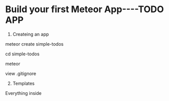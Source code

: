 # Build your first Meteor App----TODO APP

1. Createing an app

meteor create simple-todos

cd simple-todos

meteor

view .gitignore

2. Templates

Everything inside <template> tags is compiled into Meteor templates, which can be include inside HTML with {{> templateName}} or referenced in your JavaScript with Template.templateName.

All of the code in your HTML files is compiled with Meteor's Spacebars comiler, Spacebars use statements surrounded by double curly braces such as {{#each}} and {{#if}} to let your  add

logic and data to your views.


3. Storing tasks in a collection

Collection are Meteor's way of storing persistent data. The special thing about collections in Meteor is that they can be access from both the server and the client,

making it easy to write view logic without having to write a lot of server code. They also update themselves automatically, so a view component backed by a collection will automatically display the most up-to-date data.

MyColleciton = new Mongo.Collection("collectionName");

meteor mongo

		db.tasks.insert({ text: "Hello world!", createdAt: new Date() });


4.  Adding tasks with a form


Event listeners are added to templates in much the same way as helpers are : by calling Template.templanteName.events(...) with a dictionary.

The keys describe the event to listen for , and the values are event handlers that are called whe the event  happens.

In ourr case above, we are listening to the submit event on any  element that matches the CSS selector .new-task.  When this event is triggered by the user pressing enter inside the input filed.

our event handler function is called.

event.target.text.value. You can see all of the other properties of the event object by adding a console.log(event) and inspecting the object in your browser console.

5. Checking off and deleting tasks

Inside the event handlers, this refers to an individual task object.  In a collection. every inserted document has a unique _id filed that can be used to refer to that specific document.

We can get the _id of the current task with this._id. Once  we have the _id, we can use update and remove to modify the relevant task.

6. Deploying your app

meteor deploy hujb2000.meteor.com, fill the email: hujb2000@163.com , http://hujb2000.meteor.com

7. Running on mobile

   * Runing on an iOS

   meteor install-sdk ios

   [install-sdk ios](https://github.com/meteor/meteor/wiki/Mobile-Development-Install:-iOS-on-Mac)

   meteor add-platform ios

   meteor run ios

	meteor run  ios-device

	This will open Xcode with a project for your iOS app, Your can use Xcode to then launch the app on any device or simulator that Xcode supports.

	meteor run ios-device --mobile-server hujb2000.meteor.com



	* Runing on an android

	meteor install-sdk android

	[install-sdk android](https://github.com/meteor/meteor/wiki/Mobile-Development-Install:-Android-on-Mac)

	meteor add-platform android

	meteor run android

	meteor run android-device

	adb devices

	The App will be built and installed on your device, If you want to point your app to the server you deployed in the previous step.run:

	meteor run android-device --mobile-server hujb2000.meteor.com

Note:

		Starting with Meteor 1.2, the bundled Android tools have been removed and a system-wide install of the Android SDK is now required.

		This should make it easier to keep the development toolchain up to date and helps avoid some difficult to diagnose failures.

		 The meteor install-sdk command no longer attempts to download and install the Android tools for you (it has been deprecated and

		 just points you to these instructions).

 Note2:
    Unfortunately, the Android Studio setup wizard only downloads the most recent SDK Platform(API 23), while Cordova requires API 22. That means

     you'll have to install the Android SDK  Platform API 22 manually

     Optionally: Settin ANDROID_HOME and adding the tools directories to your PATH


8. Storing temporary UI state  in Session

  Session is a convenient place to store temporary UI state, and can be used in helpers just like a collection.

9. Adding user accounts

   meteor add accounts-ui accounts-password

   If your app has the accounts-ui package, all we have to do to add a login dropdown is  include loginButtons template with {{> loginButtons}}. This dropdown detects which login

   methods have been added to the app and displays teh appropriate  controls.

   Your can add the accounts-facebook package to enable Facebook login in your app, the Facebook button will automatically appear in the dropdown.

10. Security with methods

	The best way to do this is by declaring methods. Instead of the client code directory calling insert, update and remove,

	Every newly created Meteor project has the insecure package added by default , This is the package that allows us to edit the database from the client

	meteor remove insecure.

	When you call a method on the client using Meteor.call, two things happen in parallel:

	1. The client sends a request to the server to run the method in a secure environment, just line an AJAX request would work
	2. A simulation of the method runs directly on the client to attempt to predict the outcome of the server call using the available information.

11. Filtering daa with publish and subscribe

	meteor remove autopublish

	When the app refreshes, the task list will be empty, Without the autopublish package, we wil have to specify explicitly what the server sends to the client. Thun function

	in Meteor that do this are Meteor.publish and Meteor.subscribe

